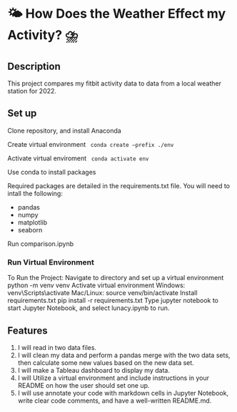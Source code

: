 # 🌤 How Does the Weather Effect my Activity? ⛈
## Description
This project compares my fitbit activity data to data from a local weather station for 2022. 

## Set up
Clone repository, and install Anaconda  

Create virtual environment <code> conda create –prefix ./env </code>  

Activate virtual enviroment <code> conda activate env </code>  

Use conda to install packages

Required packages are detailed in the requirements.txt file. 
You will need to intall the following:
- pandas
- numpy
- matplotlib
- seaborn 

Run comparison.ipynb

### Run Virtual Environment
To Run the Project:
Navigate to directory and set up a virtual environment python -m venv venv
Activate virtual environment
Windows: venv\Scripts\activate
Mac/Linux: source venv/bin/activate
Install requirements.txt pip install -r requirements.txt
Type jupyter notebook to start Jupyter Notebook, and select lunacy.ipynb to run.

## Features
1. I will read in two data files.
2. I will clean my data and perform a pandas merge with the two data sets, then calculate some new values based on the new data set.
3. I will make a Tableau dashboard to display my data.
4. I will Utilize a virtual environment and include instructions in your README on how the user should set one up.
5. I will use annotate your code with markdown cells in Jupyter Notebook, write clear code comments, and have a well-written README.md. 
